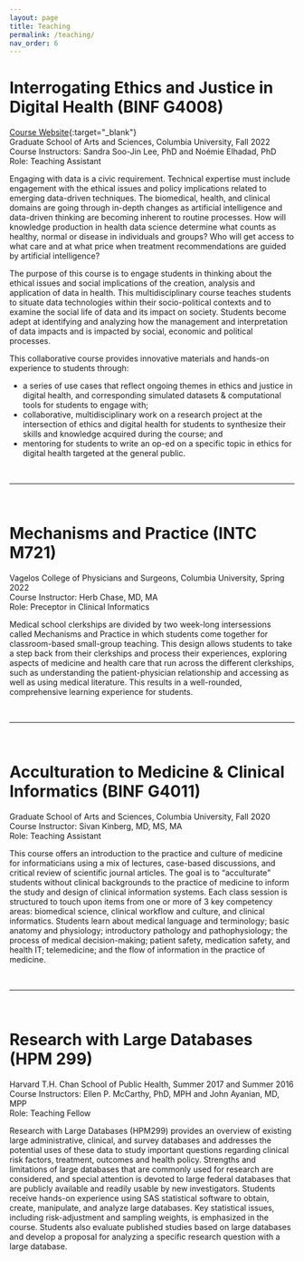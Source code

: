 ```yaml
---
layout: page
title: Teaching
permalink: /teaching/
nav_order: 6
---
```


# Interrogating Ethics and Justice in Digital Health (BINF G4008)   
[Course Website](https://elhadadlab.github.io/4008-02/){:target="_blank"}   
Graduate School of Arts and Sciences, Columbia University, Fall 2022   
Course Instructors: Sandra Soo-Jin Lee, PhD and Noémie Elhadad, PhD   
Role: Teaching Assistant    

Engaging with data is a civic requirement. Technical expertise must include engagement with the ethical issues and policy implications related to emerging data-driven techniques. The biomedical, health, and clinical domains are going through in-depth changes as artificial intelligence and data-driven thinking are becoming inherent to routine processes. How will knowledge production in health data science determine what counts as healthy, normal or disease in individuals and groups? Who will get access to what care and at what price when treatment recommendations are guided by artificial intelligence?

The purpose of this course is to engage students in thinking about the ethical issues and social implications of the creation, analysis and application of data in health. This multidisciplinary course teaches students to situate data technologies within their socio-political contexts and to examine the social life of data and its impact on society. Students become adept at identifying and analyzing how the management and interpretation of data impacts and is impacted by social, economic and political processes.

This collaborative course provides innovative materials and hands-on experience to students through:
- a series of use cases that reflect ongoing themes in ethics and justice in digital health, and corresponding simulated datasets & computational tools for students to engage with;
- collaborative, multidisciplinary work on a research project at the intersection of ethics and digital health for students to synthesize their skills and knowledge acquired during the course; and
- mentoring for students to write an op-ed on a specific topic in ethics for digital health targeted at the general public.

<br>
<hr>
<br>

# Mechanisms and Practice (INTC M721)   
Vagelos College of Physicians and Surgeons, Columbia University, Spring 2022   
Course Instructor: Herb Chase, MD, MA    
Role: Preceptor in Clinical Informatics   

Medical school clerkships are divided by two week-long intersessions called Mechanisms and Practice in which students come together for classroom-based small-group teaching. This design allows students to take a step back from their clerkships and process their experiences, exploring aspects of medicine and health care that run across the different clerkships, such as understanding the patient-physician relationship and accessing as well as using medical literature. This results in a well-rounded, comprehensive learning experience for students.

<br>
<hr>
<br>

# Acculturation to Medicine & Clinical Informatics (BINF G4011)   
Graduate School of Arts and Sciences, Columbia University, Fall 2020   
Course Instructor: Sivan Kinberg, MD, MS, MA   
Role: Teaching Assistant   

This course offers an introduction to the practice and culture of medicine for informaticians using a mix of lectures, case-based discussions, and critical review of scientific journal articles. The goal is to “acculturate” students without clinical backgrounds to the practice of medicine to inform the study and design of clinical information systems. Each class session is structured to touch upon items from one or more of 3 key competency areas: biomedical science, clinical workflow and culture, and clinical informatics. Students learn about medical language and terminology; basic anatomy and physiology; introductory pathology and pathophysiology; the process of medical decision-making; patient safety, medication safety, and health IT; telemedicine; and the flow of information in the practice of medicine.

<br>
<hr>
<br>

# Research with Large Databases (HPM 299)   
Harvard T.H. Chan School of Public Health, Summer 2017 and Summer 2016   
Course Instructors: Ellen P. McCarthy, PhD, MPH and John Ayanian, MD, MPP   
Role: Teaching Fellow    

Research with Large Databases (HPM299) provides an overview of existing large administrative, clinical, and survey databases and addresses the potential uses of these data to study important questions regarding clinical risk factors, treatment, outcomes and health policy. Strengths and limitations of large databases that are commonly used for research are considered, and special attention is devoted to large federal databases that are publicly available and readily usable by new investigators. Students receive hands-on experience using SAS statistical software to obtain, create, manipulate, and analyze large databases. Key statistical issues, including risk-adjustment and sampling weights, is emphasized in the course. Students also evaluate published studies based on large databases and develop a proposal for analyzing a specific research question with a large database.
